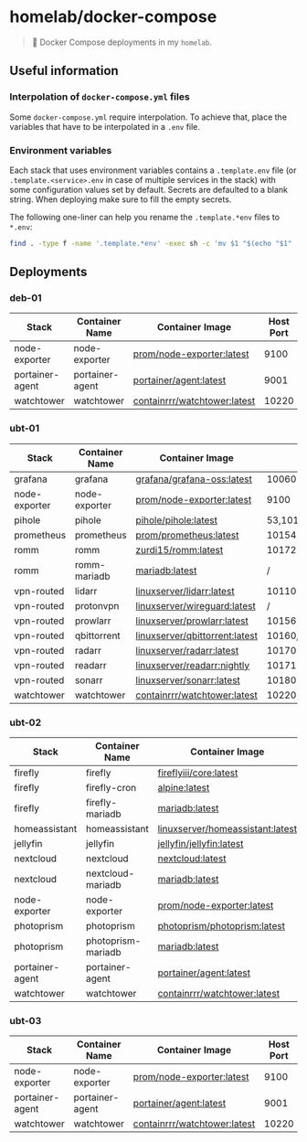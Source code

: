 # homelab/docker-compose

> 🐙 Docker Compose deployments in my `homelab`.

## Useful information

### Interpolation of `docker-compose.yml` files

Some `docker-compose.yml` require interpolation. To achieve that, place the variables that have to be interpolated in a `.env` file.

### Environment variables

Each stack that uses environment variables contains a `.template.env` file (or `.template.<service>.env` in case of multiple services in the stack) with some configuration values set by default. Secrets are defaulted to a blank string. When deploying make sure to fill the empty secrets.

The following one-liner can help you rename the `.template.*env` files to `*.env`:

```sh
find . -type f -name '.template.*env' -exec sh -c 'mv $1 "$(echo "$1" | sed 's/\.template//')"' _ "{}" \;
```

## Deployments

### deb-01

| Stack | Container Name | Container Image | Host Port | Internal Port | Network |
| ----- |----------------|-----------------|-----------|---------------| ------- |
| node-exporter | node-exporter | [prom/node-exporter:latest](https://hub.docker.com/r/prom/node-exporter) | 9100 | 9100 | auto |
| portainer-agent | portainer-agent | [portainer/agent:latest](https://hub.docker.com/r/portainer/agent) | 9001 | 9001 | auto |
| watchtower | watchtower | [containrrr/watchtower:latest](https://hub.docker.com/r/containrrr/watchtower/tags) | 10220 | 8080 | auto |

### ubt-01

| Stack | Container Name | Container Image | Host Port | Internal Port | Network |
| ----- |----------------|-----------------|-----------|---------------| ------- |
| grafana | grafana | [grafana/grafana-oss:latest](https://hub.docker.com/r/grafana/grafana-oss) | 10060 | 3000 | auto |
| node-exporter | node-exporter | [prom/node-exporter:latest](https://hub.docker.com/r/prom/node-exporter) | 9100 | 9100 | auto |
| pihole | pihole | [pihole/pihole:latest](https://hub.docker.com/r/pihole/pihole) | 53,10150 | 53,80 | auto |
| prometheus | prometheus | [prom/prometheus:latest](https://hub.docker.com/r/prom/prometheus) | 10154 | 9090 | auto |
| romm | romm | [zurdi15/romm:latest](https://hub.docker.com/r/zurdi15/romm) | 10172 | 8080 | auto |
| romm | romm-mariadb | [mariadb:latest](https://hub.docker.com/_/mariadb) | / | 3306 | auto |
| vpn-routed | lidarr | [linuxserver/lidarr:latest](https://hub.docker.com/r/linuxserver/lidarr) | 10110 | 8686 | auto |
| vpn-routed | protonvpn | [linuxserver/wireguard:latest](https://hub.docker.com/r/linuxserver/wireguard) | / | / | auto |
| vpn-routed | prowlarr | [linuxserver/prowlarr:latest](https://hub.docker.com/r/linuxserver/prowlarr) | 10156 | 9696 | auto |
| vpn-routed | qbittorrent | [linuxserver/qbittorrent:latest](https://hub.docker.com/r/linuxserver/qbittorrent) | 10160,10161/tcp,10161/udp | 10160,6881/tcp,6881/udp | auto |
| vpn-routed | radarr | [linuxserver/radarr:latest](https://hub.docker.com/r/linuxserver/radarr) | 10170 | 7878 | auto |
| vpn-routed | readarr | [linuxserver/readarr:nightly](https://hub.docker.com/r/linuxserver/readarr) | 10171 | 8787 | auto |
| vpn-routed | sonarr | [linuxserver/sonarr:latest](https://hub.docker.com/r/linuxserver/sonarr) | 10180 | 8989 | auto |
| watchtower | watchtower | [containrrr/watchtower:latest](https://hub.docker.com/r/containrrr/watchtower/tags) | 10220 | 8080 | auto |

### ubt-02

| Stack | Container Name | Container Image | Host Port | Internal Port | Network |
| ----- |----------------|-----------------|-----------|---------------| ------- |
| firefly | firefly | [fireflyiii/core:latest](https://hub.docker.com/r/fireflyiii/core) | 10050 | 8080 | auto |
| firefly | firefly-cron | [alpine:latest](https://hub.docker.com/_/alpine) | / | / | auto |
| firefly | firefly-mariadb | [mariadb:latest](https://hub.docker.com/_/mariadb) | / | 3306 | auto |
| homeassistant | homeassistant  | [linuxserver/homeassistant:latest](https://hub.docker.com/r/linuxserver/homeassistant) | 10070 | 8123 | auto |
| jellyfin | jellyfin | [jellyfin/jellyfin:latest](https://hub.docker.com/r/jellyfin/jellyfin) | 10090 | 8096 | auto |
| nextcloud | nextcloud | [nextcloud:latest](https://hub.docker.com/_/nextcloud/) | 10130 | 80 | auto |
| nextcloud | nextcloud-mariadb | [mariadb:latest](https://hub.docker.com/_/mariadb) | / | 3306 | auto |
| node-exporter | node-exporter | [prom/node-exporter:latest](https://hub.docker.com/r/prom/node-exporter) | 9100 | 9100 | auto |
| photoprism | photoprism | [photoprism/photoprism:latest](https://hub.docker.com/r/photoprism/photoprism) | 10157 | 2342 | auto |
| photoprism | photoprism-mariadb | [mariadb:latest](https://hub.docker.com/_/mariadb) | / | 3306 | auto |
| portainer-agent | portainer-agent | [portainer/agent:latest](https://hub.docker.com/r/portainer/agent) | 9001 | 9001 | auto |
| watchtower | watchtower | [containrrr/watchtower:latest](https://hub.docker.com/r/containrrr/watchtower/tags) | 10220 | 8080 | auto |

### ubt-03

| Stack | Container Name | Container Image | Host Port | Internal Port | Network |
| ----- |----------------|-----------------|-----------|---------------| ------- |
| node-exporter | node-exporter | [prom/node-exporter:latest](https://hub.docker.com/r/prom/node-exporter) | 9100 | 9100 | auto |
| portainer-agent | portainer-agent | [portainer/agent:latest](https://hub.docker.com/r/portainer/agent) | 9001 | 9001 | auto |
| watchtower | watchtower | [containrrr/watchtower:latest](https://hub.docker.com/r/containrrr/watchtower/tags) | 10220 | 8080 | auto |
